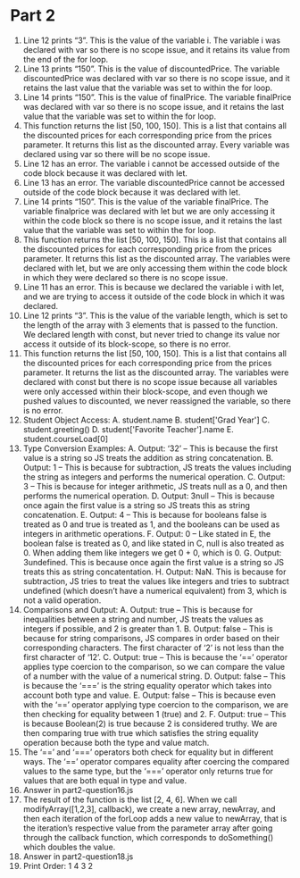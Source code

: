 # Part 2

1. Line 12 prints “3”. This is the value of the variable i. The variable i was declared with var so there is no scope issue, and it retains its value from the end of the for loop.
2. Line 13 prints “150”. This is the value of discountedPrice. The variable discountedPrice was declared with var so there is no scope issue, and it retains the last value that the variable was set to within the for loop.
3. Line 14 prints “150”. This is the value of finalPrice. The variable finalPrice was declared with var so there is no scope issue, and it retains the last value that the variable was set to within the for loop.
4. This function returns the list [50, 100, 150]. This is a list that contains all the discounted prices for each corresponding price from the prices parameter. It returns this list as the discounted array. Every variable was declared using var so there will be no scope issue.
5. Line 12 has an error. The variable i cannot be accessed outside of the code block because it was declared with let.
6. Line 13 has an error. The variable discountedPrice cannot be accessed outside of the code block because it was declared with let.
7. Line 14 prints “150”. This is the value of the variable finalPrice. The variable finalprice was declared with let but we are only accessing it within the code block so there is no scope issue, and it retains the last value that the variable was set to within the for loop.
8. This function returns the list [50, 100, 150]. This is a list that contains all the discounted prices for each corresponding price from the prices parameter. It returns this list as the discounted array. The variables were declared with let, but we are only accessing them within the code block in which they were declared so there is no scope issue.
9. Line 11 has an error. This is because we declared the variable i with let, and we are trying to access it outside of the code block in which it was declared.
10. Line 12 prints “3”. This is the value of the variable length, which is set to the length of the array with 3 elements that is passed to the function. We declared length with const, but never tried to change its value nor access it outside of its block-scope, so there is no error.
11. This function returns the list [50, 100, 150]. This is a list that contains all the discounted prices for each corresponding price from the prices parameter. It returns the list as the discounted array. The variables were declared with const but there is no scope issue because all variables were only accessed within their block-scope, and even though we pushed values to discounted, we never reassigned the variable, so there is no error.
12. Student Object Access:
    A. student.name
    B. student['Grad Year']
    C. student.greeting()
    D. student['Favorite Teacher'].name
    E. student.courseLoad[0]
13. Type Conversion Examples:
    A. Output: ‘32’ – This is because the first value is a string so JS treats the addition as string concatenation.
    B. Output: 1 – This is because for subtraction, JS treats the values including the string as integers and performs the numerical operation.
    C. Output: 3 – This is because for integer arithmetic, JS treats null as a 0, and then performs the numerical operation.
    D. Output: 3null – This is because once again the first value is a string so JS treats this as string concatenation.
    E. Output: 4 – This is because for booleans false is treated as 0 and true is treated as 1, and the booleans can be used as integers in arithmetic operations.
    F. Output: 0 – Like stated in E, the boolean false is treated as 0, and like stated in C, null is also treated as 0. When adding them like integers we get 0 + 0, which is 0.
    G. Output: 3undefined. This is because once again the first value is a string so JS treats this as string concatentation.
    H. Output: NaN. This is because for subtraction, JS tries to treat the values like integers and tries to subtract undefined (which doesn’t have a numerical equivalent) from 3, which is not a valid operation.
14. Comparisons and Output:
    A. Output: true – This is because for inequalities between a string and number, JS treats the values as integers if possible, and 2 is greater than 1.
    B. Output: false – This is because for string comparisons, JS compares in order based on their corresponding characters. The first character of ‘2’ is not less than the first character of ‘12’.
    C. Output: true – This is because the ‘==’ operator applies type coercion to the comparison, so we can compare the value of a number with the value of a numerical string.
    D. Output: false – This is because the ‘===’ is the string equality operator which takes into account both type and value.
    E. Output: false – This is because even with the ‘==’ operator applying type coercion to the comparison, we are then checking for equality between 1 (true) and 2.
    F. Output: true – This is because Boolean(2) is true because 2 is considered truthy. We are then comparing true with true which satisfies the string equality operation because both the type and value match.
15. The ‘==’ and ‘===’ operators both check for equality but in different ways. The ‘==’ operator compares equality after coercing the compared values to the same type, but the ‘===’ operator only returns true for values that are both equal in type and value.
16. Answer in part2-question16.js
17. The result of the function is the list [2, 4, 6]. When we call modifyArray([1,2,3], callback), we create a new array, newArray, and then each iteration of the forLoop adds a new value to newArray, that is the iteration’s respective value from the parameter array after going through the callback function, which corresponds to doSomething() which doubles the value.
18. Answer in part2-question18.js
19. Print Order:
    1
    4
    3
    2
